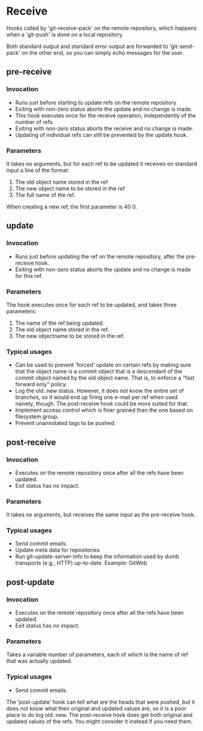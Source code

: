 # Receive
Hooks called by 'git-receive-pack' on the remote repository, which happens when a 'git-push' is done on a local repository.

Both standard output and standard error output are forwarded to 'git-send-pack' on the other end, so you can simply echo messages for the user.

## pre-receive

### Invocation
 * Runs just before starting to update refs on the remote repository
 * Exiting with non-zero status aborts the update and no change is made.
 * This hook executes once for the receive operation, independently of the number of refs.
 * Exiting with non-zero status aborts the receive and no change is made.
 * Updating of individual refs can still be prevented by the update hook.

### Parameters
It takes no arguments, but for each ref to be updated it receives on standard input a line of the format:

 1. The old object name stored in the ref
 2. The new object name to be stored in the ref
 3. The full name of the ref. 

When creating a new ref, the first parameter is 40 0.

## update

### Invocation
 * Runs just before updating the ref on the remote repository, after the pre-receive hook.
 * Exiting with non-zero status aborts the update and no change is made for this ref.

### Parameters
The hook executes once for each ref to be updated, and takes three parameters:

 1. The name of the ref being updated.
 2. The old object name stored in the ref.
 3. The new objectname to be stored in the ref.

### Typical usages
 * Can be used to prevent 'forced' update on certain refs by making sure that the object name is a commit object that is a descendant of the commit object named by the old object name. That is, to enforce a "fast forward only" policy.
 * Log the old..new status. However, it does not know the entire set of branches, so it would end up firing one e-mail per ref when used naively, though. The post-receive hook could be more suited for that.
 * Implement access control which is finer grained than the one based on filesystem group.
 * Prevent unannotated tags to be pushed.

## post-receive

### Invocation
 * Executes on the remote repository once after all the refs have been updated.
 * Exit status has no impact.

### Parameters
It takes no arguments, but receives the same input as the pre-receive hook.

### Typical usages
 * Send commit emails.
 * Update meta data for repositories
 * Run git-update-server-info to keep the information used by dumb transports (e.g., HTTP) up-to-date. Example: GitWeb

## post-update

### Invocation
 * Executes on the remote repository once after all the refs have been updated.
 * Exit status has no impact.

### Parameters 
Takes a variable number of parameters, each of which is the name of ref that was actually updated.

### Typical usages
 * Send commit emails.

The 'post-update' hook can tell what are the heads that were pushed, but it does not know what their original and updated values are, so it is a poor place to do log old..new. 
The post-receive hook does get both original and updated values of the refs. 
You might consider it instead if you need them.

